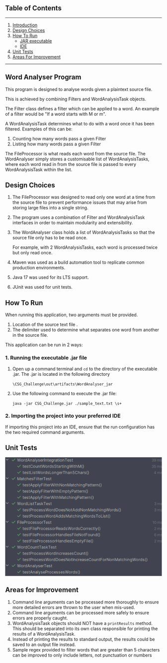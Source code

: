 ## Table of Contents

---

1. [Introduction](#introduction)
2. [Design Choices](#design-choices)
3. [How To Run](#how-to-run)
   - [JAR executable](#how-to-run-1)
   - [IDE](#how-to-run-2)
4. [Unit Tests](#tests)
5. [Areas For Improvement](#improvement)

---

## Word Analyser Program <a name="introduction"></a>
This program is designed to analyse words given a plaintext source file.

This is achieved by combining Filters and WordAnalysisTask objects.

The Filter class defines a filter which can be applied to a word. 
An example of a filter would be "If a word starts with M or m".

A WordAnalysisTask determines what to do with a word once it has been filtered.
Examples of this can be:
1. Counting how many words pass a given Filter
2. Listing how many words pass a given Filter

The FileProcessor is what reads each word from the source file.
The WordAnalyser simply stores a customisable list of  WordAnalysisTasks, 
where each word read in from the source file is passed to every WordAnalysisTask
within the list.

## Design Choices <a name="design-choices"></a>
1. The FileProcessor was designed to read only one word at a time from the source file 
to prevent performance issues that may arise from storing large files into a single string.
2. The program uses a combination of Filter and WordAnalysisTask interfaces in order to maintain
modularity and extensibility. 
3. The WordAnalyser class holds a list of WordAnalysisTasks so that the source file only has to be read once.

   For example, with 2 WordAnalysisTasks, each word is processed twice but only read once.
4. Maven was used as a build automation tool to replicate common production environments.
5. Java 17 was used for its LTS support.
6. JUnit was used for unit tests.

## How To Run <a name="how-to-run"></a>
When running this application, two arguments must be provided. 
1. Location of the source text file .
2. The delimiter used to determine what separates one word from another in the source file.

This application can be run in 2 ways:

### 1. Running the executable .jar file <a name="how-to-run-1"></a>
1. Open up a command terminal and `cd` to the directory of the executable .jar. The .jar is located in the following
directory

    `\CSG_Challenge\out\artifacts\WordAnalyser_jar`
2. Use the following command to execute the .jar file:

    `java -jar CSG_Challenge.jar ./sample_text.txt \s+`

### 2. Importing the project into your preferred IDE <a name="how-to-run-2"></a>
If importing this project into an IDE, ensure that the run configuration has the two required command arguments.

## Unit Tests <a name="tests"></a>
![Unit tests](/screenshots/tests_passing.png?raw=true)

## Areas for Improvement <a name="improvement"></a>
1. Command line arguments can be processed more thoroughly to ensure more detailed errors are thrown
to the user when mis-used.
2. Command line arguments can be processed more safely to ensure errors are properly caught.
3. WordAnalysisTask objects should NOT have a `printResults` method. This should be separated into its own class
responsible for printing the results of a WordAnalysisTask.
4. Instead of printing the results to standard output, the results could be saved to an output file instead. 
5. Sample regex provided to filter words that are greater than 5 characters can be improved to only include letters, 
not punctuation or numbers

